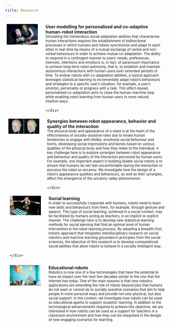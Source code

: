```yaml
---
title: Research
---
```

<style>
.iconDetails {
	float:left; 
	width:20%;
    	height:20%;
	max-height:150px;
	max-width:150px; 
} 

.container {
    width:100%;
    height:24%;
    padding:1%;
}
h4 {
    margin:0px;
}
</style>

<script>
function toggleAbstract(btn) {
    var x = btn.nextElementSibling;
    if (x.innerHTML === "") {
        x.innerHTML = x.getAttribute("text");
    } else {
        x.innerHTML = "";
    }
}
</script>

<div class='container'>
    <div>
	<img src='../images/research-modeling.jpg' class='iconDetails'>
    </div>  
    <div style='margin-left:25%;'>
    <h4>User modelling for personalised and co-adaptive human-robot interaction</h4>
    <div style="font-size:.8em"> Simulating the tremendous social adaptation abilities that characterise human interactions requires the establishment of bidirectional processes in which humans and robots synchronise and adapt to each other in real-time by means of a mutual exchange of verbal and non-verbal behaviours in order to achieve mutual co-adaptation. The ability to respond in a contingent manner to users’ needs, preferences, interests, intentions and emotions is, in fact, of paramount importance to achieve long-term robot autonomy, that is, to establish and maintain autonomous interactions with human users over extended periods of time. To endow robots with co-adaptation abilities, a typical approach leverages statistical learning to incrementally adapt robot’s behaviours and strategies to a specific user’s situation, for example, a user’s emotion, personality or progress with a task. This affect-based, personalised co-adaptation aims to close the human-machine loop while enabling robot learning from human users in more natural, intuitive ways.</div>

    </div>
</div>

<div class='container'>
    <div>
	<img src='../images/research-synergies.bmp' class='iconDetails'>
    </div>  
    <div style='margin-left:25%;'>
    <h4>Synergies between robot appearance, behavior and quality of the interaction</h4>
    <div style="font-size:.8em"> The physical body and appearance of a robot is at the heart of the effectiveness of socially-assistive roles due to innate human tendencies to engage with lifelike, emotional social behaviour and forms, developing social impressions and bonds based on various qualities of the physical body and how they relate to the individual. A key challenge here is to explore synergies between robot appearance and behaviour and quality of the interaction perceived by human users. For example, one important aspect in building likable social robots is to ensure that humans do not feel uncomfortable during the interaction or perceive the robot as uncanny. We investigate how the design of a robot’s appearance qualities and behaviours, as well as their synergies, affect the emergence of the uncanny valley phenomenon.</div>

    </div>
</div>

<div class='container'>
    <div>
	<img src='../images/research-social.bmp' class='iconDetails'>
    </div>  
    <div style='margin-left:25%;'>
	<h4>Social learning</h4>
	<div style="font-size:.8em"> In order to successfully cooperate with humans, robots need to learn new skills and behaviours from them, for example, through gesture and speech. This type of social learning, achieved in a social context, may be facilitated by humans acting as teachers, in an implicit or explicit manner. The challenge here is to develop new statistical learning methods for social learning that find an optimal level of human intervention in the robot learning process. By adopting a breadth-first, holistic approach that integrates interdisciplinary research on social robotics and machine learning grounded in principles from the social sciences, the objective of this research is to develop computational social abilities that allow robots to behave in a socially intelligent way..</div>
    <h4></div>

    </div>
</div>

<div class='container'>
    <div>
	<img src='../images/research-education.jpg' class='iconDetails'>
    </div>  
    <div style='margin-left:25%;'>
	<h4>Educational robots</h4>
	<div style="font-size:.8em"> Robotics is now one of a few technologies that have the potential to have an impact over the next few decades similar to the one that the Internet has today. One of the main reasons is that new robotics applications are extending the role of robots beyond jobs that humans do not want or cannot do to socially assistive scenarios that aim to help people in more personal ways and provide not only physical, but also social support. In this context, we investigate how robots can be used as educational agents to support students’ learning. In addition to the technological advancements required to achieve this objective, we are interested in how robots can be used as a support for teachers in a classroom environment and how they can be integrated in the design of new engaging scenarios for learning.</div>
    </div>
</div>
